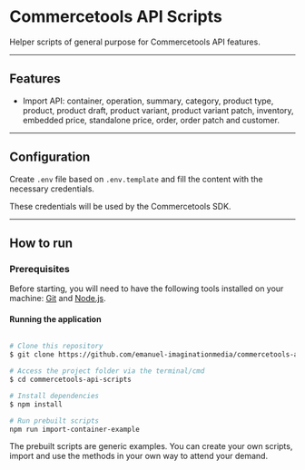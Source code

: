 # Commercetools API Scripts

Helper scripts of general purpose for Commercetools API features.

---

## Features

- Import API: container, operation, summary, category, product type, product, product draft, product variant, product variant patch, inventory, embedded price, standalone price, order, order patch and customer.

---

## Configuration 

Create `.env` file based on `.env.template` and fill the content with the necessary credentials.

These credentials will be used by the Commercetools SDK.

---

## How to run

### Prerequisites

Before starting, you will need to have the following tools installed on your machine: [Git](https://git-scm.com/) and [Node.js](https://nodejs.org/en/).

#### Running the application

```bash

# Clone this repository
$ git clone https://github.com/emanuel-imaginationmedia/commercetools-api-scripts.git

# Access the project folder via the terminal/cmd
$ cd commercetools-api-scripts

# Install dependencies
$ npm install

# Run prebuilt scripts
npm run import-container-example

```

The prebuilt scripts are generic examples. You can create your own scripts, import and use the methods in your own way to attend your demand.
